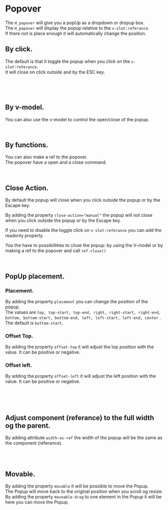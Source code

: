 # Popover

<style>
  .popUpBox {
    display:flex;
    border-radius: 4px;
    padding: 29px;
    background-color: var(--color-warn); 
    
  }
</style>

The `H_popover` will give you a popUp as a dropdown or dropup box.<br>
The `H_popover` will display the popup relative to the `v-slot:referance`.<br>
If there not is place enough it will automatically change the position.<br>

## By click.

The default is that it toggle the popup when you click on the `v-slot:referance`.<br>
It will close on click outside and by the ESC key.

<br>

<hhl-live-editor title="" htmlCode='
    <template>
     <div class="flex  items-center gap-4 flex-wrap">
          <H_popover>
            <template v-slot:referance>
                <H_btn>Toggle</H_btn>
            </template>
            <div class="popUpBox">Hello</div>
          </H_popover>
     </div> 
    </template>
'>
</hhl-live-editor>

<br/>

## By v-model.

You can also use the v-model to control the open/close of the popup.

<hhl-live-editor title="" htmlCode='
    <template>
     <div class="flex items-center gap-4 flex-wrap">
        <H_popover v-model="open" offset-top="10px">
          <div class="popUpBox">Hello</div>
        </H_popover>
        <H_switch v-model="open" label="open"> </H_switch>
      </div>
    </template>
    <script>
    const open = ref(false)
    return {open}
    </script>
'>
</hhl-live-editor>

<br/>

## By functions.

You can also make a ref to the popover.<br>
The popover have a open and a close command.

<hhl-live-editor title="" htmlCode='
    <template>
     <div class="flex items-center gap-4 flex-wrap">
        <H_popover ref="pop" close-action="manual">
            <template v-slot:referance>
                <div style="border: 1px solid red;line-height:2">referance</div>
            </template>
          <div class="popUpBox">Hello</div>
        </H_popover>
    <H_btn @click="open">open</H_btn>
    <H_btn @click="close">close</H_btn>
      </div>
    </template>
    <script>
    const pop = ref();
    function open() {
    pop.value.open();
    }
    function close() {
    pop.value.close();
    }
    return {open,close,pop}
    </script>
'>
</hhl-live-editor>

<br/>

## Close Action.

By default the popup will close when you click outside the popup or by the Escape key.<br>

By adding the property `close-action="manual"` the popup will not close when you click outside the popup or by the Escape key.<br>

If you need to disable the toggle click on `v-slot:referance` you can add the readonly property.<br>

You the have to possibillities to close the popup: by using the V-model or by making a ref to the popover and call `ref.close()`

<hhl-live-editor title="" htmlCode='
    <template>
       <div class="flex items-center gap-4 flex-wrap">
        <H_popover close-action="manual">
          <template v-slot:referance>
              <H_btn>close-action="manual"</H_btn>
          </template>
          <div class="popUpBox">Hello</div>
        </H_popover>
        <H_popover v-model="open" close-action="manual" readonly>
          <template v-slot:referance>
              <H_btn>close-action="manual" & readonly</H_btn>
          </template>
          <div class="popUpBox">Hello</div>
        </H_popover>
        <H_switch v-model="open" label="open">
      </div>
    </template>
    <script>
    const open = ref(false)
    return {open}
    </script>
'>
</hhl-live-editor>

<br/>

## PopUp placement.

### Placement.

By adding the property `placement` you can change the position of the popup.<br>
The values are `top, top-start, top-end, right, right-start, right-end, bottom, bottom-start, bottom-end, left, left-start, left-end, center` .<br>
The default is `bottom-start`.<br>

### Offset Top.

By adding the property `offset-top` it will adjust the top position with the value. It can be positive or negative.<br>

### Offset left.

By adding the property `offset-left` it will adjust the left position with the value. It can be positive or negative.<br>
<br>
<br>
<hhl-live-editor title="" htmlCode='
    <template>
    <div class="thisContainer" style="border: 1px red dashed">
      <div class="flex flex-col gap-4 flex-wrap">
       <div class="flex gap-12 items-center">
        <H_popover  :placement="placement" 
                :offset-top="offsetTop"
                :offset-left="offsetLeft">      
            <template v-slot:referance>
              <H_btn>Open</H_btn>
            </template>
          <div class="popUpBox w-fit" >Hello</div>
        </H_popover>
      </div>
     <div class="flex items-center gap-4 mt-4" >
        <H_select :list="selectData" v-model="placement" label="Placement" class="w-fit"></H_select>
         <H_input  v-model="offsetTop" label="offset-top" class="w-fit"></H_input>
         <H_input  v-model="offsetLeft" label="offset-left" class="w-fit"></H_input>
      </div>
    </div>
    </div>
    </template>
    <script>
      const placement = ref("bottom-start");
      const offsetTop = ref("0px");
      const offsetLeft = ref("0px");
      const selectData = ["top"
        , "top-start"
        , "top-end"
        , "right"
        , "right-start"
        , "right-end"
        , "bottom"
        , "bottom-start"
        , "bottom-end"
        , "left"
        , "left-start"
        , "left-end"];
      return { selectData, offsetTop,offsetLeft,placement }
    </script>
'>
</hhl-live-editor>

<br/>

## Adjust component (referance) to the full width og the parent.

By adding attribute `width-as-ref` the width of the popup will be the same as the component (referance).<br>

<hhl-live-editor title="" htmlCode='
    <template>
       <div class="flex items-center gap-4 flex-wrap">
        <H_popover width-as-ref>
          <template v-slot:referance>
              <H_btn>width-as-ref .......</H_btn>
          </template>
          <div class="popUpBox">
          <div>Hello</div>
          </div>
        </H_popover>         
      </div>
    </template>
    <script>
      const popup = ref(false);
      return { popup }
    </script>
'>
</hhl-live-editor>

<br/>

<br/>

## Movable.

By adding the property `movable` it will be possible to move the Popup.<br/>
The Popup will move back to the original position when you scroll og resize.<br/>
By adding the property `moveable-drag` to one element in the Popup it will be here you can move the Popup.<br/>

<hhl-live-editor title="" htmlCode='
    <template>
       <div class="flex items-center gap-4 flex-wrap">
        <H_popover movable>
          <template v-slot:referance>
              <H_btn>Drag by element</H_btn>
          </template>
          <div class="flex flex-col bg-bg0">
          <div moveable-drag style="background-color: lime; text-align: center;">dragme</div>
          <div class="p-20">Hello</div>          
          </div>
        </H_popover>        
      </div>
    </template>
'>
</hhl-live-editor>

<br/>

<br/>
<br/>
<br/>
<br/>

